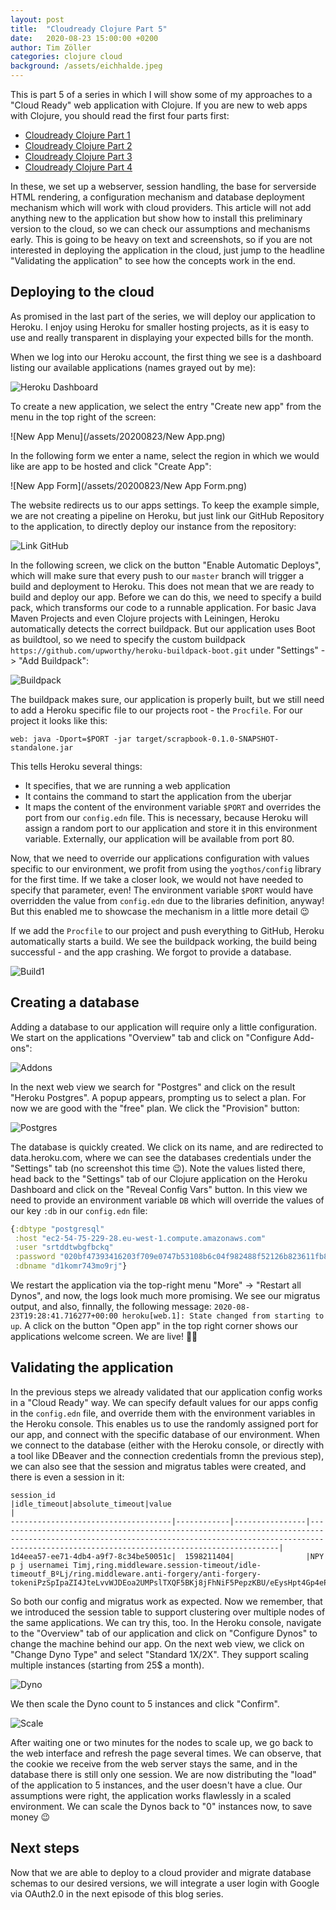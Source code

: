 ```yaml
---
layout: post
title:  "Cloudready Clojure Part 5"
date:   2020-08-23 15:00:00 +0200
author: Tim Zöller
categories: clojure cloud
background: /assets/eichhalde.jpeg
---
```


This is part 5 of a series in which I will show some of my approaches to a "Cloud Ready" web application with Clojure. If you are new to web apps with Clojure, you should read the first four parts first: 

* [Cloudready Clojure Part 1](/clojure/cloud/2020/04/20/clojurenative01.html)
* [Cloudready Clojure Part 2](/clojure/cloud/2020/04/21/clojurenative02.html) 
* [Cloudready Clojure Part 3](/clojure/cloud/2020/05/04/clojurenative03.html) 
* [Cloudready Clojure Part 4](/clojure/cloud/2020/08/23/clojurenative04.html) 

In these, we set up a webserver, session handling, the base for serverside HTML rendering, a configuration mechanism and database deployment mechanism which will work with cloud providers. This article will not add anything new to the application but show how to install this preliminary version to the cloud, so we can check our assumptions and mechanisms early. This is going to be heavy on text and screenshots, so if you are not interested in deploying the application in the cloud, just jump to the headline "Validating the application" to see how the concepts work in the end.

## Deploying to the cloud 
As promised in the last part of the series, we will deploy our application to Heroku. I enjoy using Heroku for smaller hosting projects, as it is easy to use and really transparent in displaying your expected bills for the month. 

When we log into our Heroku account, the first thing we see is a dashboard listing our available applications (names grayed out by me):

![Heroku Dashboard](/assets/20200823/Dashboard.png)	

To create a new application, we select the entry "Create new app" from the menu in the top right of the screen: 

![New App Menu](/assets/20200823/New App.png)

In the following form we enter a name, select the region in which we would like are app to be hosted and click "Create App":

![New App Form](/assets/20200823/New App Form.png)

The website redirects us to our apps settings. To keep the example simple, we are not creating a pipeline on Heroku, but just link our GitHub Repository to the application, to directly deploy our instance from the repository:

![Link GitHub](/assets/20200823/GitHub.png)

In the following	screen, we click on the button "Enable Automatic Deploys", which will make sure that every push to our `master` branch will trigger a build and deployment to Heroku. This does not mean that we are ready to build and deploy our app. Before we can do this, we need to specify a build pack, which transforms our code to a runnable application. For basic Java Maven Projects and even Clojure projects with Leiningen, Heroku automatically detects the correct buildpack. But our application uses Boot as buildtool, so we need to specify the custom buildpack `https://github.com/upworthy/heroku-buildpack-boot.git` under "Settings" -> "Add Buildpack":

![Buildpack](/assets/20200823/Buildpack.png)

The buildpack makes sure, our application is properly built, but we still need to add a Heroku specific file to our projects root - the `Procfile`. For our project it looks like this:

```
web: java -Dport=$PORT -jar target/scrapbook-0.1.0-SNAPSHOT-standalone.jar
```

This tells Heroku several things:

* It specifies, that we are running a web application
* It contains the command to start the application from the uberjar
* It maps the content of the environment variable `$PORT` and overrides the port from our `config.edn` file. This is necessary, because Heroku will assign a random port to our application and store it in this environment variable. Externally, our application will be available from port 80.

Now, that we need to override our applications configuration with values specific to our environment, we profit from using the `yogthos/config` library for the first time. If we take a closer look, we would not have needed to specify that parameter, even! The environment variable `$PORT` would have overridden the value from `config.edn` due to the libraries definition, anyway! But this enabled me to showcase the mechanism in a little more detail 😉

If we add the `Procfile` to our project and push everything to GitHub, Heroku automatically starts a build. We see the buildpack working, the build being successful - and the app crashing. We forgot to provide a database. 

![Build1](/assets/20200823/Build1.png)

## Creating a database
Adding a database to our application will require only a little configuration. We start on the applications "Overview" tab and click on "Configure Add-ons":

![Addons](/assets/20200823/Addons.png)

In the next web view we search for "Postgres" and click on the result "Heroku Postgres". A popup appears, prompting us to select a plan. For now we are good with the "free" plan. We click the "Provision" button:

![Postgres](/assets/20200823/Postgres.png)

The database is quickly created. We click on its name, and are redirected to data.heroku.com, where we can see the databases credentials under the "Settings" tab (no screenshot this time 😉). Note the values listed there, head back to the "Settings" tab of our Clojure application on the Heroku Dashboard and click on the "Reveal Config Vars" button. In this view we need to provide an environment variable `DB` which will override the values of our key `:db` in our `config.edn` file:

```clojure
{:dbtype "postgresql"
 :host "ec2-54-75-229-28.eu-west-1.compute.amazonaws.com" 
 :user "srtddtwbgfbckq" 
 :password "020bf47393416203f709e0747b53108b6c04f982488f52126b823611fb8c4640" 
 :dbname "d1komr743mo9rj"}
```

We restart the application via the top-right menu "More" -> "Restart all Dynos", and now, the logs look much more promising. We see our migratus output, and also, finnally, the following message: `2020-08-23T19:28:41.716277+00:00 heroku[web.1]: State changed from starting to up`. A click on the button "Open app" in the top right corner shows our applications welcome screen. We are live! 💪🤘

## Validating the application
In the previous steps we already validated that our application config works in a "Cloud Ready" way. We can specify default values for our apps config in the `config.edn` file, and override them with the environment variables in the Heroku console. This enables us to use the randomly assigned port for our app, and connect with the specific database of our environment. When we connect to the database (either with the Heroku console, or directly with a tool like DBeaver and the connection credentials fromn the previous step), we can also see that the session and migratus tables were created, and there is even a session in it:

```
session_id                          |idle_timeout|absolute_timeout|value                                                                                                                                                                                                      |
------------------------------------|------------|----------------|-----------------------------------------------------------------------------------------------------------------------------------------------------------------------------------------------------------|
1d4eea57-ee71-4db4-a9f7-8c34be50051c|  1598211404|                |NPY p j usernamei Timj,ring.middleware.session-timeout/idle-timeoutf_BºLj/ring.middleware.anti-forgery/anti-forgery-tokeniPzSpIpaZI4JteLvvWJDEoa2UMPslTXQF5BKj8jFhNiF5PepzKBU/eEysHpt4Gp4ePPqaf43DV5kWwxTEH|
```

So both our config and migratus work as expected. Now we remember, that we introduced the session table to support clustering over multiple nodes of the same applications. We can try this, too. In the Heroku console, navigate to the "Overview" tab of our application and click on "Configure Dynos" to change the machine behind our app. On the next web view, we click on "Change Dyno Type" and select "Standard 1X/2X". They support scaling multiple instances (starting from 25$ a month).

![Dyno](/assets/20200823/Dyno.png)


We then scale the Dyno count to 5 instances and click "Confirm".

![Scale](/assets/20200823/Scale.png)

After waiting one or two minutes for the nodes to scale up, we go back to the web interface and refresh the page several times. We can observe, that the cookie we receive from the web server stays the same, and in the database there is still only one session. We are now distributing the "load" of the application to 5 instances, and the user doesn't have a clue. Our assumptions were right, the application works flawlessly in a scaled environment. We can scale the Dynos back to "0" instances now, to save money 😉

## Next steps
Now that we are able to deploy to a cloud provider and migrate database schemas to our desired versions, we will integrate a user login with Google via OAuth2.0 in the next episode of this blog series.